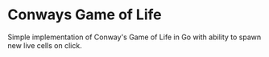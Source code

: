 # Conways Game of Life

Simple implementation of Conway's Game of Life in Go with ability to spawn new
live cells on click.
